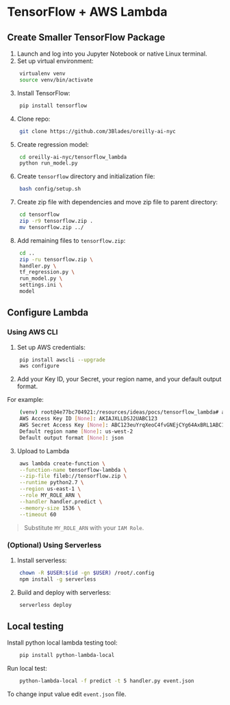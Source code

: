 # TensorFlow + AWS Lambda

## Create Smaller TensorFlow Package

1. Launch and log into you Jupyter Notebook or native Linux terminal.
2. Set up virtual environment:

```bash
    virtualenv venv
    source venv/bin/activate
```

3. Install TensorFlow:

```bash
    pip install tensorflow
```

4. Clone repo:

```bash
    git clone https://github.com/3Blades/oreilly-ai-nyc
```

5. Create regression model:

```bash
    cd oreilly-ai-nyc/tensorflow_lambda
    python run_model.py
```

6. Create `tensorflow` directory and initialization file:

```bash
    bash config/setup.sh
```

7. Create zip file with dependencies and move zip file to parent directory:

```bash
    cd tensorflow
    zip -r9 tensorflow.zip .
    mv tensorflow.zip ../
```

8. Add remaining files to `tensorflow.zip`:

```bash
    cd ..
    zip -ru tensorflow.zip \
    handler.py \
    tf_regression.py \
    run_model.py \
    settings.ini \
    model
```

## Configure Lambda

### Using AWS CLI

1. Set up AWS credentials:

```bash
    pip install awscli --upgrade
    aws configure
```

2. Add your Key ID, your Secret, your region name, and your default output format.

For example:

```bash
    (venv) root@4e77bc704921:/resources/ideas/pocs/tensorflow_lambda# aws configure
    AWS Access Key ID [None]: AKIAJXLLDSJ2UABC123
    AWS Secret Access Key [None]: ABC123euYrqXeoC4fvGNEjCYg64AxBRL1ABC123
    Default region name [None]: us-west-2
    Default output format [None]: json
```

3. Upload to Lambda

```bash
    aws lambda create-function \
    --function-name tensorflow-lambda \
    --zip-file fileb://tensorflow.zip \
    --runtime python2.7 \
    --region us-east-1 \
    --role MY_ROLE_ARN \
    --handler handler.predict \
    --memory-size 1536 \
    --timeout 60
```

> Substitute `MY_ROLE_ARN` with your `IAM Role`.

### (Optional) Using Serverless

1. Install serverless:

```bash
    chown -R $USER:$(id -gn $USER) /root/.config
    npm install -g serverless
```

2. Build and deploy with serverless:

```bash
    serverless deploy
```

## Local testing

Install python local lambda testing tool:

```bash
    pip install python-lambda-local
```

Run local test:

```bash
    python-lambda-local -f predict -t 5 handler.py event.json
```

To change input value edit `event.json` file.
